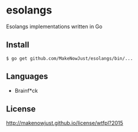 # esolangs

Esolangs implementations written in Go

## Install

```console
$ go get github.com/MakeNowJust/esolangs/bin/...
```

## Languages

- Brainf\*ck

## License

<http://makenowjust.github.io/license/wtfpl?2015>
